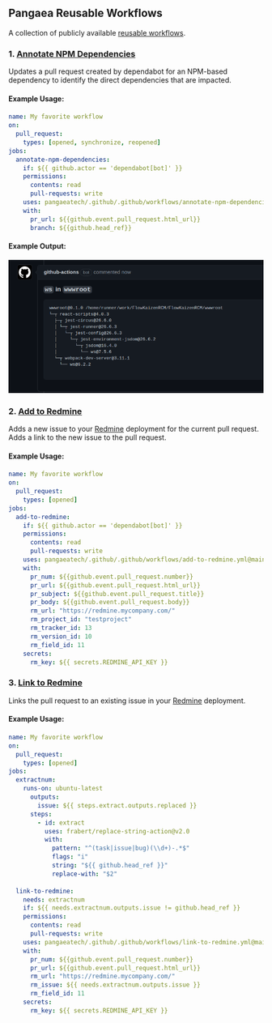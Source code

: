 ## Pangaea Reusable Workflows

A collection of publicly available [reusable workflows](https://docs.github.com/en/actions/using-workflows/reusing-workflows).

### 1. [Annotate NPM Dependencies](.github/workflows/annotate-npm-dependencies.yml)

Updates a pull request created by dependabot for an NPM-based dependency to
identify the direct dependencies that are impacted.

#### Example Usage:

```yaml
name: My favorite workflow
on:
  pull_request:
    types: [opened, synchronize, reopened]
jobs:
  annotate-npm-dependencies:
    if: ${{ github.actor == 'dependabot[bot]' }}
    permissions:
      contents: read
      pull-requests: write
    uses: pangaeatech/.github/.github/workflows/annotate-npm-dependencies.yml@main
    with:
      pr_url: ${{github.event.pull_request.html_url}}
      branch: ${{github.head_ref}}
```

#### Example Output:

![Example Output](images/annotate-npm-dependencies.png)

### 2. [Add to Redmine](.github/workflows/add-to-redmine.yml)

Adds a new issue to your [Redmine](https://redmine.org/) deployment
for the current pull request. Adds a link to the new issue to the pull request.

#### Example Usage:

```yaml
name: My favorite workflow
on:
  pull_request:
    types: [opened]
jobs:
  add-to-redmine:
    if: ${{ github.actor == 'dependabot[bot]' }}
    permissions:
      contents: read
      pull-requests: write
    uses: pangaeatech/.github/.github/workflows/add-to-redmine.yml@main
    with:
      pr_num: ${{github.event.pull_request.number}}
      pr_url: ${{github.event.pull_request.html_url}}
      pr_subject: ${{github.event.pull_request.title}}
      pr_body: ${{github.event.pull_request.body}}
      rm_url: "https://redmine.mycompany.com/"
      rm_project_id: "testproject"
      rm_tracker_id: 13
      rm_version_id: 10
      rm_field_id: 11
    secrets:
      rm_key: ${{ secrets.REDMINE_API_KEY }}
```

### 3. [Link to Redmine](.github/workflows/link-to-redmine.yml)

Links the pull request to an existing issue in your [Redmine](https://redmine.org/) deployment.

#### Example Usage:

```yaml
name: My favorite workflow
on:
  pull_request:
    types: [opened]
jobs:
  extractnum:
    runs-on: ubuntu-latest
      outputs:
        issue: ${{ steps.extract.outputs.replaced }}
      steps:
        - id: extract
          uses: frabert/replace-string-action@v2.0
          with:
            pattern: "^(task|issue|bug)(\\d+)-.*$"
            flags: "i"
            string: "${{ github.head_ref }}"
            replace-with: "$2"

  link-to-redmine:
    needs: extractnum
    if: ${{ needs.extractnum.outputs.issue != github.head_ref }}
    permissions:
      contents: read
      pull-requests: write
    uses: pangaeatech/.github/.github/workflows/link-to-redmine.yml@main
    with:
      pr_num: ${{github.event.pull_request.number}}
      pr_url: ${{github.event.pull_request.html_url}}
      rm_url: "https://redmine.mycompany.com/"
      rm_issue: ${{ needs.extractnum.outputs.issue }}
      rm_field_id: 11
    secrets:
      rm_key: ${{ secrets.REDMINE_API_KEY }}
```
